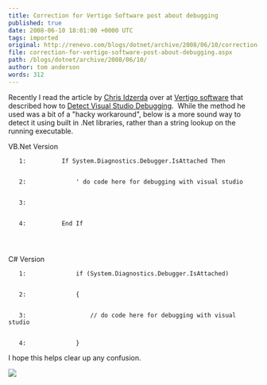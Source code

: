```yaml
---
title: Correction for Vertigo Software post about debugging
published: true
date: 2008-06-10 18:01:00 +0000 UTC
tags: imported 
original: http://renevo.com/blogs/dotnet/archive/2008/06/10/correction-for-vertigo-software-post-about-debugging.aspx
file: correction-for-vertigo-software-post-about-debugging.aspx
path: /blogs/dotnet/archive/2008/06/10/
author: tom anderson
words: 312
---
```

Recently I read the article by [Chris Idzerda][1] over at [Vertigo software][2] that described how to [Detect Visual Studio Debugging][3].  While the method he used was a bit of a "hacky workaround", below is a more sound way to detect it using built in .Net libraries, rather than a string lookup on the running executable.

VB.Net Version
    
    
       1:          If System.Diagnostics.Debugger.IsAttached Then
    
    
       2:              ' do code here for debugging with visual studio
    
    
       3:   
    
    
       4:          End If
    
    
     

C# Version
    
    
       1:              if (System.Diagnostics.Debugger.IsAttached)
    
    
       2:              {
    
    
       3:                  // do code here for debugging with visual studio
    
    
       4:              }

I hope this helps clear up any confusion.

![][4]

[1]: http://blogs.vertigo.com/personal/chris/Blog/Lists/Categories/Category.aspx?Name=Work
[2]: http://www.vertigo.com/
[3]: http://blogs.vertigo.com/personal/chris/Blog/Lists/Posts/Post.aspx?ID=22
[4]: http://renevo.com/aggbug.aspx?PostID=1937

